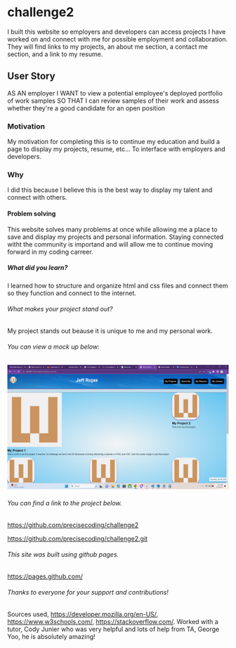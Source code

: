 # challenge2
I built this website so employers and developers can access projects I have worked on and connect with me for possible employment and collaboration. They will find links to my projects, an about me section, a contact me section, and a link to my resume.

## User Story
AS AN employer
I WANT to view a potential employee's deployed portfolio of work samples
SO THAT I can review samples of their work and assess whether they're a good candidate for an open position

### Motivation
My motivation for completing this is to continue my education and build a page to display my projects, resume, etc... To interface with employers and developers.

### Why
I did this because I believe this is the best way to display my talent and connect with others.

#### Problem solving
This website solves many problems at once while allowing me a place to save and display my projects and personal information. Staying connected witht the community is importand and will allow me to continue moving forward in my coding carreer. 

##### What did you learn?
I learned how to structure and organize html and css files and connect them so they function and connect to the internet.

###### What makes your project stand out?
My project stands out beause it is unique to me and my personal work.

###### You can view a mock up below:

![Challenge 2 preview](./assets/images/preview.png)
###### You can find a link to the project below.
https://github.com/precisecoding/challenge2

https://github.com/precisecoding/challenge2.git 

###### This site was built using github pages.
https://pages.github.com/

###### Thanks to everyone for your support and contributions!
Sources used, https://developer.mozilla.org/en-US/, https://www.w3schools.com/, https://stackoverflow.com/. Worked with a tutor, Cody Junier who was very helpful and lots of help from TA, George Yoo, he is absolutely amazing!
